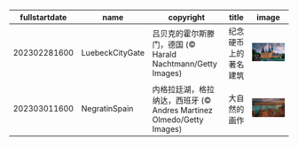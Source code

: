 |fullstartdate|name|copyright|title|image|
|--|--|--|--|--|
202302281600|LuebeckCityGate|吕贝克的霍尔斯滕门，德国 (© Harald Nachtmann/Getty Images)|纪念硬币上的著名建筑|![](/zh-CN/2023/03/202302281600LuebeckCityGate.jpg)|
202303011600|NegratinSpain|内格拉廷湖，格拉纳达，西班牙 (© Andres Martinez Olmedo/Getty Images)|大自然的画作|![](/zh-CN/2023/03/202303011600NegratinSpain.jpg)|
